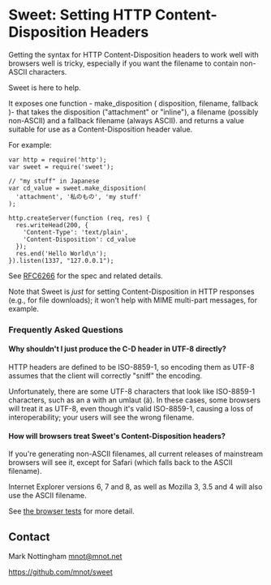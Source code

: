
# Sweet: Setting HTTP Content-Disposition Headers

Getting the syntax for HTTP Content-Disposition headers to work well with browsers well is tricky, especially if you want the filename to contain non-ASCII characters. 

Sweet is here to help. 

It exposes one function - make\_disposition ( disposition, filename, fallback )- that takes the disposition ("attachment" or "inline"), a filename (possibly non-ASCII) and a fallback filename (always ASCII). and returns a value
suitable for use as a Content-Disposition header value.

For example:

```
var http = require('http');
var sweet = require('sweet');

// "my stuff" in Japanese
var cd_value = sweet.make_disposition(
  'attachment', '私のもの', 'my stuff'
);

http.createServer(function (req, res) {
  res.writeHead(200, {
    'Content-Type': 'text/plain',
    'Content-Disposition': cd_value
  });
  res.end('Hello World\n');
}).listen(1337, "127.0.0.1");
```

See [RFC6266](http://tools.ietf.org/html/rfc6266) for the spec and related details.

Note that Sweet is *just* for setting Content-Disposition in HTTP responses (e.g., for file downloads); it won't help with MIME multi-part messages, for example.

### Frequently Asked Questions

#### Why shouldn't I just produce the C-D header in UTF-8 directly?

HTTP headers are defined to be ISO-8859-1, so encoding them as UTF-8 assumes that the client will correctly "sniff" the encoding.

Unfortunately, there are some UTF-8 characters that look like ISO-8859-1 characters, such as an a with an umlaut (ä). In these cases, some browsers will treat it as UTF-8, even though it's valid ISO-8859-1, causing a loss of interoperability; your users will see the wrong filename.

#### How will browsers treat Sweet's Content-Disposition headers?

If you're generating non-ASCII filenames, all current releases of mainstream browsers will see it, except for Safari (which falls back to the ASCII filename).

Internet Explorer versions 6, 7 and 8, as well as Mozilla 3, 3.5 and 4 will also use the ASCII filename.

See [the browser tests](http://greenbytes.de/tech/tc2231/) for more detail.


## Contact

Mark Nottingham <mnot@mnot.net>

https://github.com/mnot/sweet